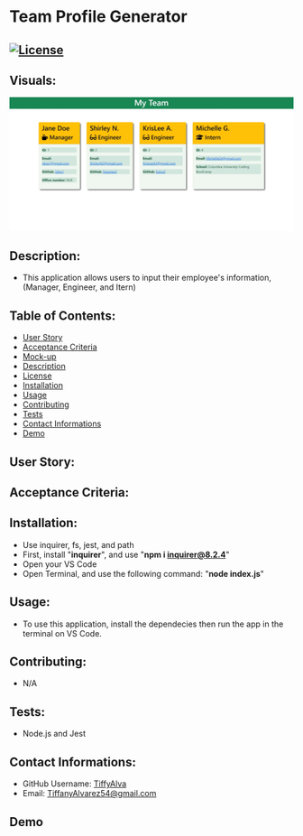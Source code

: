 # Team Profile Generator

## [![License](https://img.shields.io/badge/License-Apache_2.0-blue.svg)](https://opensource.org/licenses/Apache-2.0)

## Visuals: 

![](./output/assets/images/team-profile-generator.jpg)


## Description:
- This application allows users to input their employee's information, (Manager, Engineer, and Itern) 


## Table of Contents:
* [User Story](#user-story)
* [Acceptance Criteria](#acceptance-criteria)
* [Mock-up](#visuals)
* [Description](#description)
* [License](#licensehttpsimgshieldsiobadgelicense-apache20-bluesvghttpsopensourceorglicensesapache-20) 
* [Installation](#installation)
* [Usage](#usage)
* [Contributing](#contributing)
* [Tests](#tests)
* [Contact Informations](#contact-informations)
* [Demo](#demo)





## User Story:



## Acceptance Criteria:


## Installation:
- Use inquirer, fs, jest, and path 
- First, install "<b>inquirer</b>", and use  "<b>npm i inquirer@8.2.4</b>"
- Open your VS Code
- Open Terminal, and use the following command: "<b>node index.js</b>"


## Usage:
- To use this application, install the dependecies then run the app in the terminal on VS Code. 

## Contributing:
- N/A

## Tests:
- Node.js and Jest

## Contact Informations:
* GitHub Username: <a href="https://github.com/TiffyAlva">TiffyAlva</a>
* Email: <a href="malito:TiffanyAlvarez54@gmail.com">TiffanyAlvarez54@gmail.com

## Demo






